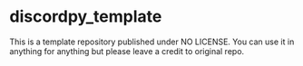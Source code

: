 # discordpy_template
This is a template repository published under NO LICENSE. 
You can use it in anything for anything but please leave a credit to original repo.
